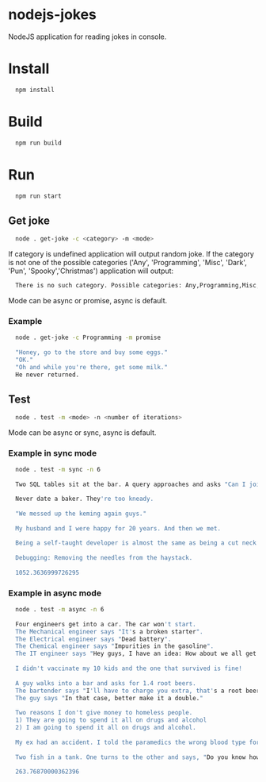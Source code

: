 # nodejs-jokes
NodeJS application for reading jokes in console. 
# Install
```bash
  npm install
``` 
# Build
```bash
  npm run build
``` 
# Run
```bash
  npm run start
```  
## Get joke 
```bash
  node . get-joke -c <category> -m <mode>
```
If category is undefined application will output random joke. If the category is not one of the possible categories ('Any', 'Programming', 'Misc', 'Dark', 'Pun', 'Spooky','Christmas') application will output:
```bash
  There is no such category. Possible categories: Any,Programming,Misc,Dark,Pun,Spooky,Christmas
```  
Mode can be async or promise, async is default. 
### Example  
```bash
  node . get-joke -c Programming -m promise  
  
  "Honey, go to the store and buy some eggs."
  "OK."
  "Oh and while you're there, get some milk."
  He never returned.
```  
## Test  
```bash
  node . test -m <mode> -n <number of iterations>
```
Mode can be async or sync, async is default. 
### Example in sync mode
```bash
  node . test -m sync -n 6
  
  Two SQL tables sit at the bar. A query approaches and asks "Can I join you?"

  Never date a baker. They're too kneady.
  
  "We messed up the keming again guys."
  
  My husband and I were happy for 20 years. And then we met.
  
  Being a self-taught developer is almost the same as being a cut neck chicken because you have no sense of direction in the beginning.
  
  Debugging: Removing the needles from the haystack.
  
  1052.3636999726295
```
### Example in async mode
```bash
  node . test -m async -n 6
  
  Four engineers get into a car. The car won't start.
  The Mechanical engineer says "It's a broken starter".
  The Electrical engineer says "Dead battery".
  The Chemical engineer says "Impurities in the gasoline".
  The IT engineer says "Hey guys, I have an idea: How about we all get out of the car and get back in".
  
  I didn't vaccinate my 10 kids and the one that survived is fine!
  
  A guy walks into a bar and asks for 1.4 root beers.
  The bartender says "I'll have to charge you extra, that's a root beer float".
  The guy says "In that case, better make it a double."
  
  Two reasons I don't give money to homeless people.
  1) They are going to spend it all on drugs and alcohol
  2) I am going to spend it all on drugs and alcohol.
  
  My ex had an accident. I told the paramedics the wrong blood type for her. She'll finally experience what rejection is really like.
  
  Two fish in a tank. One turns to the other and says, "Do you know how to drive this thing?"
  
  263.76870000362396
```
